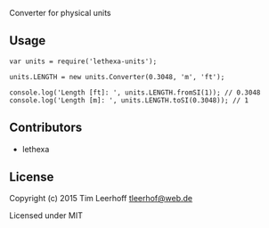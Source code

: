 Converter for physical units

Usage
-----
	var units = require('lethexa-units');

	units.LENGTH = new units.Converter(0.3048, 'm', 'ft');

	console.log('Length [ft]: ', units.LENGTH.fromSI(1)); // 0.3048
	console.log('Length [m]: ', units.LENGTH.toSI(0.3048)); // 1


Contributors
------------

* lethexa


License
-------
Copyright (c) 2015 Tim Leerhoff <tleerhof@web.de>

Licensed under MIT


